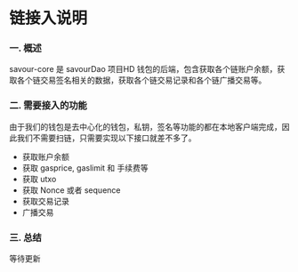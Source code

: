 # 链接入说明

### 一. 概述
savour-core 是 savourDao 项目HD 钱包的后端，包含获取各个链账户余额，获取各个链交易签名相关的数据，获取各个链交易记录和各个链广播交易等。

### 二. 需要接入的功能

由于我们的钱包是去中心化的钱包，私钥，签名等功能的都在本地客户端完成，因此我们不需要扫链，只需要实现以下接口就差不多了。

- 获取账户余额
- 获取 gasprice, gaslimit 和 手续费等
- 获取 utxo
- 获取 Nonce 或者 sequence
- 获取交易记录
- 广播交易

### 三. 总结

等待更新

